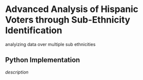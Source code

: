 # Advanced Analysis of Hispanic Voters through Sub-Ethnicity Identification
analyizing data over multiple sub ethnicities
## Python Implementation
*description*